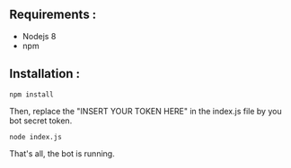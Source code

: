 ## Requirements :

- Nodejs 8
- npm

## Installation :

    npm install
    
Then, replace the "INSERT YOUR TOKEN HERE" in the index.js file by you bot secret token.

    node index.js
    
That's all, the bot is running.
